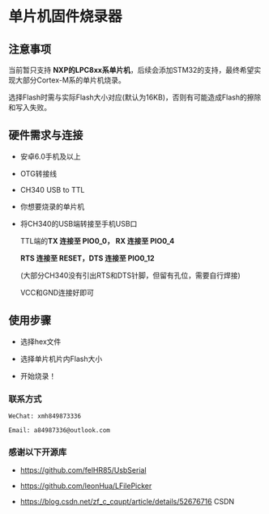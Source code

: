 # 单片机固件烧录器

## 注意事项
  
  当前暂只支持 **NXP的LPC8xx系单片机**，后续会添加STM32的支持，最终希望实现大部分Cortex-M系的单片机烧录。
  
  选择Flash时需与实际Flash大小对应(默认为16KB)，否则有可能造成Flash的擦除和写入失败。

## 硬件需求与连接

  - 安卓6.0手机及以上
  
  - OTG转接线
  
  - CH340 USB to TTL
  
  - 你想要烧录的单片机
  
  - 将CH340的USB端转接至手机USB口
  
    TTL端的**TX 连接至 PIO0_0， RX 连接至 PIO0_4**
  
    **RTS 连接至 RESET，DTS 连接至 PIO0_12**
    
    (大部分CH340没有引出RTS和DTS针脚，但留有孔位，需要自行焊接)
    
    VCC和GND连接好即可
  
## 使用步骤

  - 选择hex文件
  
  - 选择单片机片内Flash大小
  
  - 开始烧录！
  
  

  
  
  
### 联系方式

    WeChat: xmh849873336
    
    Email: a84987336@outlook.com
    
    
    
### 感谢以下开源库

- https://github.com/felHR85/UsbSerial

- https://github.com/leonHua/LFilePicker

- https://blog.csdn.net/zf_c_cqupt/article/details/52676716 CSDN
